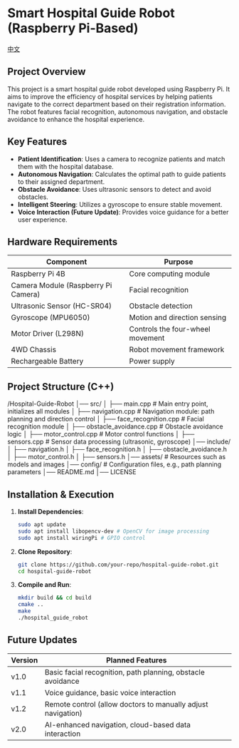 # **Smart Hospital Guide Robot (Raspberry Pi-Based)**  

[中文](README_CN.md)  

## **Project Overview**  
This project is a smart hospital guide robot developed using Raspberry Pi. It aims to improve the efficiency of hospital services by helping patients navigate to the correct department based on their registration information. The robot features facial recognition, autonomous navigation, and obstacle avoidance to enhance the hospital experience.  

## **Key Features**  
- **Patient Identification**: Uses a camera to recognize patients and match them with the hospital database.  
- **Autonomous Navigation**: Calculates the optimal path to guide patients to their assigned department.  
- **Obstacle Avoidance**: Uses ultrasonic sensors to detect and avoid obstacles.  
- **Intelligent Steering**: Utilizes a gyroscope to ensure stable movement.  
- **Voice Interaction (Future Update)**: Provides voice guidance for a better user experience.  

## **Hardware Requirements**  
| **Component**         | **Purpose**                    |  
|----------------------|--------------------------------|  
| Raspberry Pi 4B     | Core computing module         |  
| Camera Module (Raspberry Pi Camera) | Facial recognition  |  
| Ultrasonic Sensor (HC-SR04) | Obstacle detection       |  
| Gyroscope (MPU6050) | Motion and direction sensing |  
| Motor Driver (L298N) | Controls the four-wheel movement |  
| 4WD Chassis        | Robot movement framework     |  
| Rechargeable Battery | Power supply                 |  

## **Project Structure (C++)**  
/Hospital-Guide-Robot
│── src/
│   ├── main.cpp       # Main entry point, initializes all modules
│   ├── navigation.cpp # Navigation module: path planning and direction control
│   ├── face_recognition.cpp # Facial recognition module
│   ├── obstacle_avoidance.cpp # Obstacle avoidance logic
│   ├── motor_control.cpp # Motor control functions
│   ├── sensors.cpp    # Sensor data processing (ultrasonic, gyroscope)
│── include/
│   ├── navigation.h
│   ├── face_recognition.h
│   ├── obstacle_avoidance.h
│   ├── motor_control.h
│   ├── sensors.h
│── assets/ # Resources such as models and images
│── config/ # Configuration files, e.g., path planning parameters
│── README.md
│── LICENSE

## **Installation & Execution**  
1. **Install Dependencies**:
    ```sh
    sudo apt update
    sudo apt install libopencv-dev # OpenCV for image processing
    sudo apt install wiringPi # GPIO control
    ```

2. **Clone Repository**:
    ```sh
    git clone https://github.com/your-repo/hospital-guide-robot.git
    cd hospital-guide-robot
    ```

3. **Compile and Run**:
    ```sh
    mkdir build && cd build
    cmake ..
    make
    ./hospital_guide_robot
    ```

## **Future Updates**  
| Version | Planned Features |  
|---------|-----------------|  
| v1.0    | Basic facial recognition, path planning, obstacle avoidance |  
| v1.1    | Voice guidance, basic voice interaction |  
| v1.2    | Remote control (allow doctors to manually adjust navigation) |  
| v2.0    | AI-enhanced navigation, cloud-based data interaction |  

